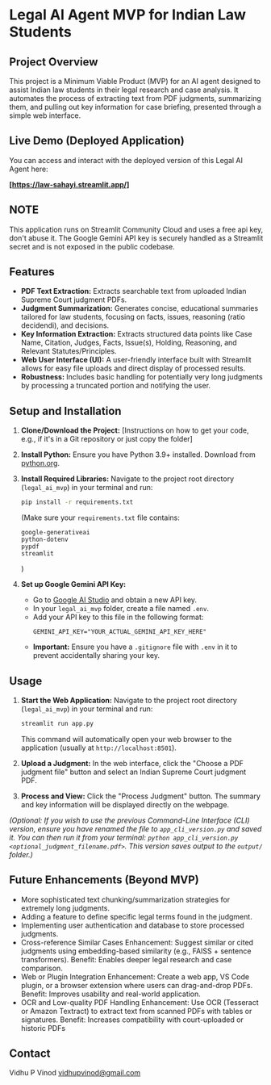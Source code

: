 # Legal AI Agent MVP for Indian Law Students

## Project Overview

This project is a Minimum Viable Product (MVP) for an AI agent designed to assist Indian law students in their legal research and case analysis. It automates the process of extracting text from PDF judgments, summarizing them, and pulling out key information for case briefing, presented through a simple web interface.

## Live Demo (Deployed Application)

You can access and interact with the deployed version of this Legal AI Agent here:

**[https://law-sahayi.streamlit.app/]**

## NOTE
This application runs on Streamlit Community Cloud and uses a free api key, don't abuse it. The Google Gemini API key is securely handled as a Streamlit secret and is not exposed in the public codebase.

## Features

- **PDF Text Extraction:** Extracts searchable text from uploaded Indian Supreme Court judgment PDFs.
- **Judgment Summarization:** Generates concise, educational summaries tailored for law students, focusing on facts, issues, reasoning (ratio decidendi), and decisions.
- **Key Information Extraction:** Extracts structured data points like Case Name, Citation, Judges, Facts, Issue(s), Holding, Reasoning, and Relevant Statutes/Principles.
- **Web User Interface (UI):** A user-friendly interface built with Streamlit allows for easy file uploads and direct display of processed results.
- **Robustness:** Includes basic handling for potentially very long judgments by processing a truncated portion and notifying the user.

## Setup and Installation

1.  **Clone/Download the Project:**
    [Instructions on how to get your code, e.g., if it's in a Git repository or just copy the folder]

2.  **Install Python:**
    Ensure you have Python 3.9+ installed. Download from [python.org](https://www.python.org/downloads/).

3.  **Install Required Libraries:**
    Navigate to the project root directory (`legal_ai_mvp`) in your terminal and run:

    ```bash
    pip install -r requirements.txt
    ```

    (Make sure your `requirements.txt` file contains:

    ```
    google-generativeai
    python-dotenv
    pypdf
    streamlit
    ```

    )

4.  **Set up Google Gemini API Key:**
    - Go to [Google AI Studio](https://aistudio.google.com/) and obtain a new API key.
    - In your `legal_ai_mvp` folder, create a file named `.env`.
    - Add your API key to this file in the following format:
      ```
      GEMINI_API_KEY="YOUR_ACTUAL_GEMINI_API_KEY_HERE"
      ```
    - **Important:** Ensure you have a `.gitignore` file with `.env` in it to prevent accidentally sharing your key.

## Usage

1.  **Start the Web Application:**
    Navigate to the project root directory (`legal_ai_mvp`) in your terminal and run:

    ```bash
    streamlit run app.py
    ```

    This command will automatically open your web browser to the application (usually at `http://localhost:8501`).

2.  **Upload a Judgment:**
    In the web interface, click the "Choose a PDF judgment file" button and select an Indian Supreme Court judgment PDF.

3.  **Process and View:**
    Click the "Process Judgment" button. The summary and key information will be displayed directly on the webpage.

_(Optional: If you wish to use the previous Command-Line Interface (CLI) version, ensure you have renamed the file to `app_cli_version.py` and saved it. You can then run it from your terminal: `python app_cli_version.py <optional_judgment_filename.pdf>`. This version saves output to the `output/` folder.)_

## Future Enhancements (Beyond MVP)

- More sophisticated text chunking/summarization strategies for extremely long judgments.
- Adding a feature to define specific legal terms found in the judgment.
- Implementing user authentication and database to store processed judgments.
- Cross-reference Similar Cases Enhancement: Suggest similar or cited judgments using embedding-based similarity (e.g., FAISS + sentence transformers). Benefit: Enables deeper legal research and case comparison.
- Web or Plugin Integration Enhancement: Create a web app, VS Code plugin, or a browser extension where users can drag-and-drop PDFs. Benefit: Improves usability and real-world application.
- OCR and Low-quality PDF Handling Enhancement: Use OCR (Tesseract or Amazon Textract) to extract text from scanned PDFs with tables or signatures. Benefit: Increases compatibility with court-uploaded or historic PDFs

## Contact

Vidhu P Vinod
vidhupvinod@gmail.com

